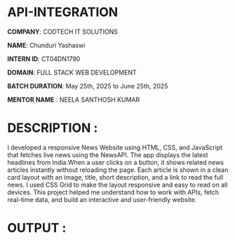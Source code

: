 # API-INTEGRATION

**COMPANY**: CODTECH IT SOLUTIONS

**NAME**: Chunduri Yashaswi

**INTERN ID**: CT04DN1790

**DOMAIN**: FULL STACK WEB DEVELOPMENT

**BATCH DURATION**: May 25th, 2025 to June 25th, 2025

**MENTOR NAME** : NEELA SANTHOSH KUMAR

# DESCRIPTION :

I developed a responsive News Website using HTML, CSS, and JavaScript that fetches live news using the NewsAPI. The app displays the latest headlines from India.When a user clicks on a button, it shows related news articles instantly without reloading the page. Each article is shown in a clean card layout with an image, title, short description, and a link to read the full news. I used CSS Grid to make the layout responsive and easy to read on all devices. This project helped me understand how to work with APIs, fetch real-time data, and build an interactive and user-friendly website.

# OUTPUT : 

